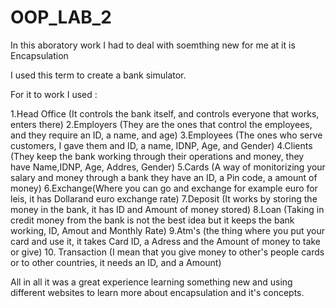 # OOP_LAB_2

In this aboratory work I had to deal with soemthing new for me at it is Encapsulation

I used this term to create a bank simulator.

For it to work I used :

1.Head Office (It controls the bank itself, and controls everyone that works, enters there)
2.Employers (They are the ones that control the employees, and they require an ID, a name, and age)
3.Employees (The ones who serve customers, I gave them and ID, a name, IDNP, Age, and Gender)
4.Clients (They keep the bank working through their operations and money, they have Name,IDNP, Age, Addres, Gender)
5.Cards (A way of monitorizing your salary and money through a bank they have an ID, a Pin code, a amount of money)
6.Exchange(Where you can go and exchange for example euro for leis, it has Dollarand euro exchange rate)
7.Deposit (It works by storing the money in the bank, it has ID and Amount of money stored)
8.Loan (Taking in credit money from the bank is not the best idea but it keeps the bank working, ID, Amout and Monthly Rate)
9.Atm's (the thing where you put your card and use it, it takes Card ID, a Adress and the Amount of money to take or give)
10. Transaction (I mean that you give money to other's people cards or to other countries, it needs an ID, and a Amount)

All in all it was a great experience learning something new and using different websites to learn more about encapsulation and it's concepts.
